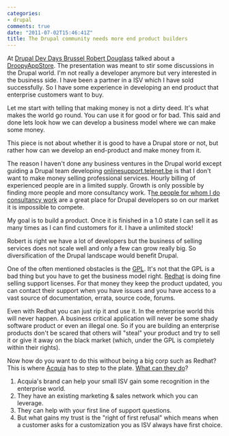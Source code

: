 ```yaml
---
categories:
- drupal
comments: true
date: "2011-07-02T15:46:41Z"
title: The Drupal community needs more end product builders
---
```


At [Drupal Dev Days Brussel ](http://bxl2011.drupaldays.org/)[Robert Douglass](http://robshouse.net/) talked about a [DroopyAppStore](http://www.slideshare.net/robertDouglass/sell-your-code-announcing-the-droopyappstore). The presentation was meant to stir some discussions in the Drupal world. I'm not really a developer anymore but very interested in the business side. I have been a partner in a ISV which I have sold successfully. So I have some experience in developing an end product that enterprise customers want to buy.

Let me start with telling that making money is not a dirty deed. It's what makes the world go round. You can use it for good or for bad. This said and done lets look how we can develop a business model where we can make some money.

<!--more--> 

This piece is not about whether it is good to have a Drupal store or not, but rather how can we develop an end-product and make money from it.

The reason I haven't done any business ventures in the Drupal world except guiding a Drupal team developing [onlinesupport.telenet.be](http://buytaert.net/telenet-using-drupal-for-knowledge-base) is that I don't want to make money selling professional services. Hourly billing of experienced people are in a limited supply. Growth is only possible by finding more people and more consultancy work. T[he people for whom I do consultancy work](http://dataflow.be/) are a great place for Drupal developers so on our market it is impossible to compete.

My goal is to build a product. Once it is finished in a 1.0 state I can sell it as many times as I can find customers for it. I have a unlimited stock!

Robert is right we have a lot of developers but the business of selling services does not scale well and only a few can grow really big. So diversification of the Drupal landscape would benefit Drupal.

One of the often mentioned obstacles is the [GPL](http://www.gnu.org/licenses/gpl.html). It's not that the GPL is a bad thing but you have to get the business model right. [Redhat](http://www.redhat.com/) is doing fine selling support licenses. For that money they keep the product updated, you can contact their support when you have issues and you have access to a vast source of documentation, errata, source code, forums.

Even with Redhat you can just rip it and use it. In the enterprise world this will never happen.  A business critical application will never be some shady software product or even an illegal one. So if you are building an enterprise products don't be scared that others will "steal" your product and try to sell it or give it away on the black market (which, under the GPL is completely within their rights).

Now how do you want to do this without being a big corp such as Redhat? This is where [Acquia](http://acquia.com/) has to step to the plate. [What can they do](http://acquia.com/files/marketing/Acquia_Partner_Program_Guide-Final.pdf)?

1. Acquia's brand can help your small ISV gain some recognition in the enterprise world.
2. They have an existing marketing & sales network which you can leverage.
3. They can help with your first line of support questions.
4. But what gains my trust is the "right of first refusal" which means when a customer asks for a customization you as ISV always have first choice.
